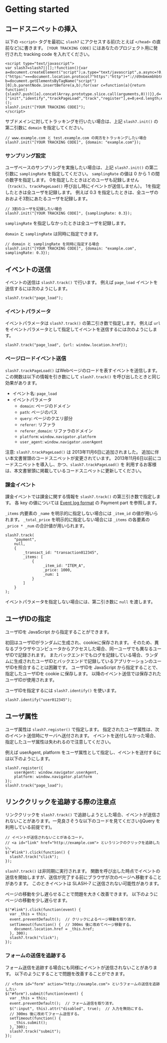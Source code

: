 # Getting started

## コードスニペットの挿入

以下の `<script>` タグを最初に `slash7` にアクセスする前(たとえば `</head>` の直前など)に書きます。
`[YOUR TRACKING CODE]` にはあなたのプロジェクト用に発行された tracking code を入れてください。

````
<script type="text/javascript">
var slash7=slash7||[];!function(){var a=document.createElement("script");a.type="text/javascript",a.async=!0,a.src=("https:"===document.location.protocol?"https":"http")+"://d9nbmxmbhbtmj.cloudfront.net/v1/slash7.min.js";var b=document.getElementsByTagName("script")[0];b.parentNode.insertBefore(a,b);for(var c=function(a){return function(){slash7.push([a].concat(Array.prototype.slice.call(arguments,0)))}},d=["init","identify","trackPageLoad","track","register"],e=0;e<d.length;e++)slash7[d[e]]=c(d[e])}();
slash7.init("[YOUR TRACKING CODE]");
</script>
````

サブドメインに対してトラッキングを行いたい場合は、上記 `slash7.init()` の第二引数に `domain` を指定してください。

````
// www.example.com と test.example.com の両方をトラッキングしたい場合
slash7.init("[YOUR TRACKING CODE]", {domain: "example.com"});
````

### サンプリング設定

ユーザベースのサンプリングを実施したい場合は、上記 `slash7.init()` の第二引数に `samplingRate` を指定してください。
`samplingRate` の値は 0 から 1 の間の数字を指定します。
0を指定したときはどのユーザも記録しません（`track()`、`trackPageLoad()` 呼び出し時にイベントが送信しません）。
1を指定したときは全ユーザを記録します。
例えば 0.3 を指定したときは、全ユーザのおおよそ3割にあたるユーザを記録します。

````
// 3割のユーザを記録したい場合
slash7.init("[YOUR TRACKING CODE]", {samplingRate: 0.3});
````

`samplingRate` を指定しなかったときは全ユーザを記録します。

`domain` と `samplingRate` は同時に指定できます。

````
// domain と samplingRate を同時に指定する場合
slash7.init("[YOUR TRACKING CODE]", {domain: "example.com", samplingRate: 0.3});
````

## イベントの送信

イベントの送信は `slash7.track()` で行います。
例えば `page_load` イベントを送信するには次のようにします。

````
slash7.track("page_load");
````

### イベントパラメータ

イベントパラメータは `slash7.track()` の第二引き数で指定します。
例えば `url` をイベントパラメータとして指定してイベントを送信するには次のようにします。

````
slash7.track("page_load", {url: window.location.href});
````

### ページロードイベント送信

`slash7.trackPageLoad()` はWebページのロードを表すイベントを送信します。
この関数は以下の情報を引き数にして `slash7.track()` を呼び出したときと同じ効果があります。

* イベント名: `page_load`
* イベントパラメータ
    * `domain`: ページのドメイン
    * `path`: ページのパス
    * `query`: ページのクエリ部分
    * `referer`: リファラ
    * `referer_domain`: リファラのドメイン
    * `platform`: `window.navigator.platform`
    * `user_agent`: `window.navigator.userAgent`

注意: `slash7.trackPageLoad()` は 2013年11月6日に追加されました。
追加に伴い本文書冒頭のコードスニペットが変更されています。
2013年11月6日以前にコードスニペットを導入し、かつ、`slash7.trackPageLoad()` を
利用するお客様は、本文書冒頭に掲載しているコードスニペットに更新してください。

### 課金イベント

課金イベントでは課金に関する情報を `slash7.track()` の第三引き数で指定します。
各 key の値については
[Event log format](https://p-lucky.atlassian.net/wiki/display/PUB/Event+log+format)
の Payment part を参照します。

`_items` 内要素の `_name` を明示的に指定しない場合には `_item_id` の値が用いられます。
`_total_price` を明示的に指定しない場合には `_items` の各要素の `_price * _num` の合計値が用いられます。

````
slash7.track(
    "payment",
    null,
    {
        _transact_id: "transaction012345",
        _items: [
            {
                 _item_id: "ITEM_A",
                 _price: 1000,
                 _num: 1
            }
        ]
    }
);
````

イベントパラメータを指定しない場合には、第二引き数に `null` を渡します。

## ユーザIDの指定

ユーザIDを JavaScript から指定することができます。

初回はユーザIDがランダムに生成され、cookieに保存されます。
そのため、異なるブラウザやコンピュータからアクセスした場合、同一ユーザでも異なるユーザIDで記録されます。
またバックエンドでもログを記録している場合、ランダムに生成されたユーザIDとバックエンドで記録しているアプリケーションのユーザIDを照合することは困難です。
ユーザIDを JavaScript から指定することで、指定したユーザIDを cookie に保存します。
以降のイベント送信では保存されたユーザIDが使用されます。

ユーザIDを指定するには `slash7.identify()` を使います。

````
slash7.identify("user012345");
````

## ユーザ属性

ユーザ属性は `slash7.register()` で指定します。
指定されたユーザ属性は、次のイベント送信時にサーバへ送付されます。
イベントを送付しなかった場合、指定したユーザ属性は失われるので注意してください。

例えば userAgent, platform をユーザ属性として指定し、イベントを送付するには以下のようにします。

````
slash7.register({
    userAgent: window.navigator.userAgent,
    platform: window.navigator.platform
});
slash7.track("page_load");
````

## リンククリックを追跡する際の注意点

リンククリックを `slash7.track()` で追跡しようとした場合、イベントが送信されないことがあります。一見良さそうな以下のコードを見てください(jQuery を利用している前提です)。

````
// イベントが送信されないことがあるコード。 
// <a id="link" href="http://example.com"> というリンクのクリックを追跡したい。
$("#link").click(function() {
  slash7.track("click");
});
````

`slash7.track()` は非同期に実行されます。
関数を呼び出した時点でイベントの送信を開始しますが、送信が完了する前にブラウザが次のページへ移動することがあります。
このときイベントは SLASH-7 に送信されない可能性があります。

ページの移動を少し遅らせることで問題を大きく改善できます。
以下のようにページの移動を少し遅らせます。

````
$("#link").click(function(event) {
  var _this = this;
  event.preventDefault();  // クリックによるページ移動を取り消す。
  setTimeout(function() {  // 300ms 後に改めてページ移動する。
    document.location.href = _this.href;
  }, 300);
  slash7.track("click");
});
````

### フォームの送信を追跡する

フォーム送信を追跡する場合にも同様にイベントが送信されないことがあります。
以下のようにすることで問題を改善することができます。

````
// <form id="form" action="http://example.com"> というフォームの送信を追跡したい
$("#form").submit(function(event) {
  var _this = this;
  event.preventDefault();  // フォーム送信を取り消す。
  $(":input", this).attr("disabled", true);  // 入力を無効にする。
  // 300ms 後に改めてフォーム送信する。
  setTimeout(function() {
    _this.submit();
  }, 300);
  slash7.track("submit");
});
````


